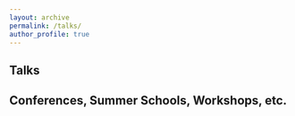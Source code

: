 ```yaml
---
layout: archive
permalink: /talks/
author_profile: true
---
```


## Talks

## Conferences, Summer Schools, Workshops, etc.
